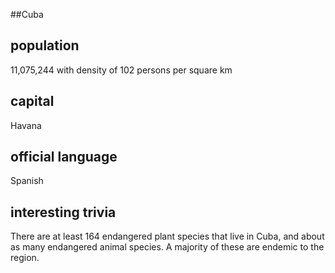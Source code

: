 ##Cuba
## population

11,075,244 with density of 102 persons per square km

## capital

Havana
 
## official language

Spanish

## interesting trivia

There are at least 164 endangered plant species that live in Cuba, and 
about as many endangered animal species. A majority of these are endemic 
to the region. 


